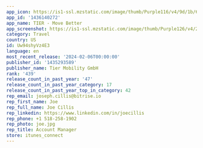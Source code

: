 ```yaml
---
app_icon: https://is1-ssl.mzstatic.com/image/thumb/Purple116/v4/9d/1b/64/9d1b641e-8bec-4866-c5e9-651700b3c073/AppIcon-1x_U007ephone-0-85-220-0.png/1024x1024bb.png
app_id: '1436140272'
app_name: TIER - Move Better
app_screenshot: https://is1-ssl.mzstatic.com/image/thumb/Purple126/v4/2e/aa/c8/2eaac8d7-e8b3-e996-b619-c8de939af797/29acd28d-5564-4068-bae2-e850180f9ed5_43.jpg/1242x2688bb.png
category: Travel
country: US
id: Uw94shyVz4E3
language: en
most_recent_release: '2024-02-06T00:00:00'
publisher_id: '1435293589'
publisher_name: Tier Mobility GmbH
rank: '439'
release_count_in_past_year: '47'
release_count_in_past_year_category: 17
release_count_in_past_year_top_in_category: 42
rep_email: joseph.cillis@bitrise.io
rep_first_name: Joe
rep_full_name: Joe Cillis
rep_linkedin: https://www.linkedin.com/in/joecillis
rep_phone: +1 518-258-1902
rep_photo: joe.jpg
rep_title: Account Manager
store: itunes_connect
---
```

